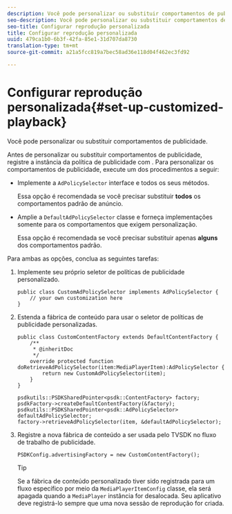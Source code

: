 ```yaml
---
description: Você pode personalizar ou substituir comportamentos de publicidade.
seo-description: Você pode personalizar ou substituir comportamentos de publicidade.
seo-title: Configurar reprodução personalizada
title: Configurar reprodução personalizada
uuid: 479ca1b0-6b3f-42fa-85e1-31d707da8730
translation-type: tm+mt
source-git-commit: a21a5fcc819a7bec58ad36e118d04f462ec3fd92

---
```



# Configurar reprodução personalizada{#set-up-customized-playback}

Você pode personalizar ou substituir comportamentos de publicidade.

Antes de personalizar ou substituir comportamentos de publicidade, registre a instância da política de publicidade com .
Para personalizar os comportamentos de publicidade, execute um dos procedimentos a seguir:

* Implemente a `AdPolicySelector` interface e todos os seus métodos.

   Essa opção é recomendada se você precisar substituir **todos** os comportamentos padrão de anúncio.

* Amplie a `DefaultAdPolicySelector` classe e forneça implementações somente para os comportamentos que exigem personalização.

   Essa opção é recomendada se você precisar substituir apenas **alguns** dos comportamentos padrão.

Para ambas as opções, conclua as seguintes tarefas:

1. Implemente seu próprio seletor de políticas de publicidade personalizado.

   ```
   public class CustomAdPolicySelector implements AdPolicySelector { 
       // your own customization here 
   }
   ```

1. Estenda a fábrica de conteúdo para usar o seletor de políticas de publicidade personalizadas.

   ```
   public class CustomContentFactory extends DefaultContentFactory { 
       /** 
        * @inheritDoc 
        */ 
       override protected function doRetrieveAdPolicySelector(item:MediaPlayerItem):AdPolicySelector { 
           return new CustomAdPolicySelector(item); 
       } 
   }
   ```

   ```
   psdkutils::PSDKSharedPointer<psdk::ContentFactory> factory; 
   psdkFactory->createDefaultContentFactory(&factory); 
   psdkutils::PSDKSharedPointer<psdk::AdPolicySelector> defaultAdPolicySelector; 
   factory->retrieveAdPolicySelector(item, &defaultAdPolicySelector);
   ```

1. Registre a nova fábrica de conteúdo a ser usada pelo TVSDK no fluxo de trabalho de publicidade.

   ```
   PSDKConfig.advertisingFactory = new CustomContentFactory();
   ```

   >[!TIP]
   >
   >Se a fábrica de conteúdo personalizado tiver sido registrada para um fluxo específico por meio da `MediaPlayerItemConfig` classe, ela será apagada quando a `MediaPlayer` instância for desalocada. Seu aplicativo deve registrá-lo sempre que uma nova sessão de reprodução for criada.